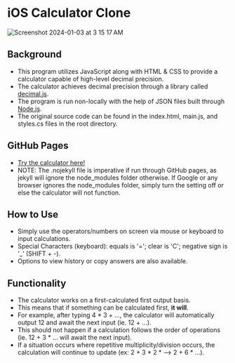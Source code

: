 # iOS Calculator Clone
![Screenshot 2024-01-03 at 3 15 17 AM](https://github.com/andrewpols/iOS-calculator-project/assets/139817202/39dd4d77-0ca3-42ec-a19b-d29e58bb04cc)

## Background
- This program utilizes JavaScript along with HTML & CSS to provide a calculator capable of high-level decimal precision.
- The calculator achieves decimal precision through a library called [decimal.js](https://github.com/MikeMcl/decimal.js).
- The program is run non-locally with the help of JSON files built through [Node.js](https://github.com/nodejs/node).
- The original source code can be found in the index.html, main.js, and styles.cs files in the root directory.

## GitHub Pages
- [Try the calculator here!](https://andrewpols.github.io/iOS-calculator-project/)
- NOTE: The .nojekyll file is imperative if run through GitHub pages, as jekyll will ignore the node_modules folder otherwise. If Google or any browser ignores the node_modules folder, simply turn the setting off or else the calculator will not function.

## How to Use
- Simply use the operators/numbers on screen via mouse or keyboard to input calculations.
- Special Characters (keyboard): equals is '='; clear is 'C'; negative sign is '_' (SHIFT + -).
- Options to view history or copy answers are also available.

## Functionality
- The calculator works on a first-calculated first output basis.
- This means that if something can be calculated first, **it will**.
- For example, after typing 4 * 3 + ..., the calculator will automatically output 12 and await the next input (ie. 12 + ...).
- This should not happen if a calculation follows the order of operations (ie. 12 + 3 * ... will await the next input).
- If a situation occurs where repetitive multiplicity/division occurs, the calculation will continue to update (ex: 2 + 3 * 2 * --> 2 + 6 * ...).

